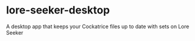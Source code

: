 # lore-seeker-desktop
A desktop app that keeps your Cockatrice files up to date with sets on Lore Seeker
